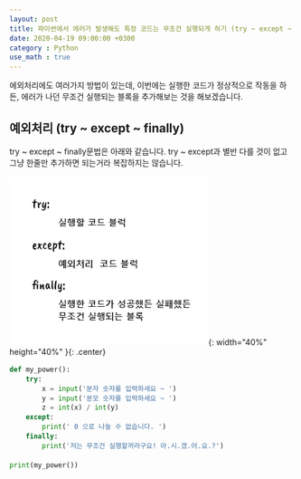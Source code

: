 ```yaml
---
layout: post
title: 파이썬에서 에러가 발생해도 특정 코드는 무조건 실행되게 하기 (try ~ except ~ finally)
date: 2020-04-19 09:00:00 +0300
category : Python
use_math : true
---     
```


에외처리에도 여러가지 방법이 있는데, 이번에는 실행한 코드가 정상적으로 작동을 하든, 에러가 나던 무조건 실행되는 블록을 추가해보는 것을 해보겠습니다.

## 예외처리 (try ~ except ~ finally)

try ~ except ~ finally문법은 아래와 같습니다. try ~ except과 별반 다를 것이 없고 그냥 한줄만 추가하면 되는거라 복잡하지는 않습니다. 

![try3](/public/img/try3.png){: width="40%" height="40%" }{: .center}

```python
def my_power():
    try:
        x = input('분자 숫자를 입력하세요 ~ ')
        y = input('분모 숫자를 입력하세요 ~ ')
        z = int(x) / int(y)
    except:
        print(' 0 으로 나눌 수 없습니다. ')
    finally:
        print('저는 무조건 실행할꺼라구요! 아.시.겠.어.요.?')

print(my_power())
```


